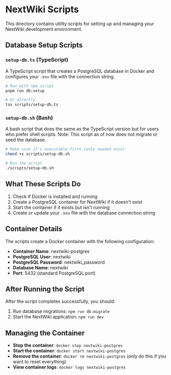 # NextWiki Scripts

This directory contains utility scripts for setting up and managing your NextWiki development environment.

## Database Setup Scripts

### `setup-db.ts` (TypeScript)

A TypeScript script that creates a PostgreSQL database in Docker and configures your `.env` file with the connection string.

```bash
# Run with npm script
pnpm run db:setup

# Or directly
tsx scripts/setup-db.ts
```

### `setup-db.sh` (Bash)

A bash script that does the same as the TypeScript version but for users who prefer shell scripts.
Note: This script as of now does not migrate or seed the database.

```bash
# Make sure it's executable first (only needed once)
chmod +x scripts/setup-db.sh

# Run the script
./scripts/setup-db.sh
```

## What These Scripts Do

1. Check if Docker is installed and running
2. Create a PostgreSQL container for NextWiki if it doesn't exist
3. Start the container if it exists but isn't running
4. Create or update your `.env` file with the database connection string

## Container Details

The scripts create a Docker container with the following configuration:

- **Container Name**: nextwiki-postgres
- **PostgreSQL User**: nextwiki
- **PostgreSQL Password**: nextwiki_password
- **Database Name**: nextwiki
- **Port**: 5432 (standard PostgreSQL port)

## After Running the Script

After the script completes successfully, you should:

1. Run database migrations: `npm run db:migrate`
2. Start the NextWiki application: `npm run dev`

## Managing the Container

- **Stop the container**: `docker stop nextwiki-postgres`
- **Start the container**: `docker start nextwiki-postgres`
- **Remove the container**: `docker rm nextwiki-postgres` (only do this if you want to reset everything)
- **View container logs**: `docker logs nextwiki-postgres`

